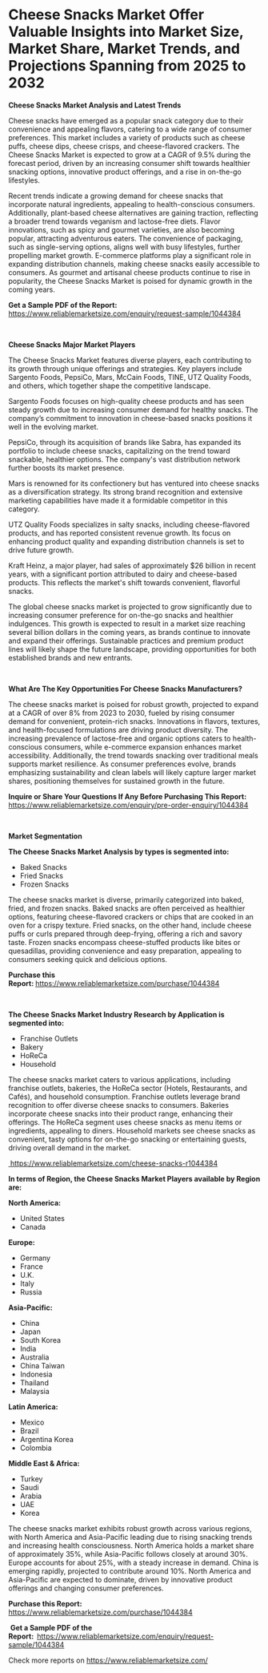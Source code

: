 <p><h1>Cheese Snacks Market Offer Valuable Insights into Market Size, Market Share, Market Trends, and Projections Spanning from 2025 to 2032</h1></p><p><strong>Cheese Snacks Market Analysis and Latest Trends</strong></p>
<p><p>Cheese snacks have emerged as a popular snack category due to their convenience and appealing flavors, catering to a wide range of consumer preferences. This market includes a variety of products such as cheese puffs, cheese dips, cheese crisps, and cheese-flavored crackers. The Cheese Snacks Market is expected to grow at a CAGR of 9.5% during the forecast period, driven by an increasing consumer shift towards healthier snacking options, innovative product offerings, and a rise in on-the-go lifestyles.</p><p>Recent trends indicate a growing demand for cheese snacks that incorporate natural ingredients, appealing to health-conscious consumers. Additionally, plant-based cheese alternatives are gaining traction, reflecting a broader trend towards veganism and lactose-free diets. Flavor innovations, such as spicy and gourmet varieties, are also becoming popular, attracting adventurous eaters. The convenience of packaging, such as single-serving options, aligns well with busy lifestyles, further propelling market growth. E-commerce platforms play a significant role in expanding distribution channels, making cheese snacks easily accessible to consumers. As gourmet and artisanal cheese products continue to rise in popularity, the Cheese Snacks Market is poised for dynamic growth in the coming years.</p></p>
<p><strong>Get a Sample PDF of the Report:&nbsp;</strong> <a href="https://www.reliablemarketsize.com/enquiry/request-sample/1044384?utm_campaign=2334&utm_medium=2&utm_source=Github&utm_content=ia&utm_term=07042025&utm_id=cheese-snacks">https://www.reliablemarketsize.com/enquiry/request-sample/1044384</a></p>
<p>&nbsp;</p>
<p><strong>Cheese Snacks Major Market Players</strong></p>
<p><p>The Cheese Snacks Market features diverse players, each contributing to its growth through unique offerings and strategies. Key players include Sargento Foods, PepsiCo, Mars, McCain Foods, TINE, UTZ Quality Foods, and others, which together shape the competitive landscape.</p><p>Sargento Foods focuses on high-quality cheese products and has seen steady growth due to increasing consumer demand for healthy snacks. The company’s commitment to innovation in cheese-based snacks positions it well in the evolving market.</p><p>PepsiCo, through its acquisition of brands like Sabra, has expanded its portfolio to include cheese snacks, capitalizing on the trend toward snackable, healthier options. The company's vast distribution network further boosts its market presence.</p><p>Mars is renowned for its confectionery but has ventured into cheese snacks as a diversification strategy. Its strong brand recognition and extensive marketing capabilities have made it a formidable competitor in this category.</p><p>UTZ Quality Foods specializes in salty snacks, including cheese-flavored products, and has reported consistent revenue growth. Its focus on enhancing product quality and expanding distribution channels is set to drive future growth.</p><p>Kraft Heinz, a major player, had sales of approximately $26 billion in recent years, with a significant portion attributed to dairy and cheese-based products. This reflects the market's shift towards convenient, flavorful snacks.</p><p>The global cheese snacks market is projected to grow significantly due to increasing consumer preference for on-the-go snacks and healthier indulgences. This growth is expected to result in a market size reaching several billion dollars in the coming years, as brands continue to innovate and expand their offerings. Sustainable practices and premium product lines will likely shape the future landscape, providing opportunities for both established brands and new entrants.</p></p>
<p>&nbsp;</p>
<p><strong>What Are The Key Opportunities For Cheese Snacks Manufacturers?</strong></p>
<p><p>The cheese snacks market is poised for robust growth, projected to expand at a CAGR of over 8% from 2023 to 2030, fueled by rising consumer demand for convenient, protein-rich snacks. Innovations in flavors, textures, and health-focused formulations are driving product diversity. The increasing prevalence of lactose-free and organic options caters to health-conscious consumers, while e-commerce expansion enhances market accessibility. Additionally, the trend towards snacking over traditional meals supports market resilience. As consumer preferences evolve, brands emphasizing sustainability and clean labels will likely capture larger market shares, positioning themselves for sustained growth in the future.</p></p>
<p><strong>Inquire or Share Your Questions If Any Before Purchasing This Report:</strong> <a href="https://www.reliablemarketsize.com/enquiry/pre-order-enquiry/1044384?utm_campaign=2334&utm_medium=2&utm_source=Github&utm_content=ia&utm_term=07042025&utm_id=cheese-snacks">https://www.reliablemarketsize.com/enquiry/pre-order-enquiry/1044384</a></p>
<p>&nbsp;</p>
<p><strong>Market Segmentation</strong></p>
<p><strong>The Cheese Snacks Market Analysis by types is segmented into:</strong></p>
<p><ul><li>Baked Snacks</li><li>Fried Snacks</li><li>Frozen Snacks</li></ul></p>
<p><p>The cheese snacks market is diverse, primarily categorized into baked, fried, and frozen snacks. Baked snacks are often perceived as healthier options, featuring cheese-flavored crackers or chips that are cooked in an oven for a crispy texture. Fried snacks, on the other hand, include cheese puffs or curls prepared through deep-frying, offering a rich and savory taste. Frozen snacks encompass cheese-stuffed products like bites or quesadillas, providing convenience and easy preparation, appealing to consumers seeking quick and delicious options.</p></p>
<p><strong>Purchase this Report:&nbsp;</strong><a href="https://www.reliablemarketsize.com/purchase/1044384?utm_campaign=2334&utm_medium=2&utm_source=Github&utm_content=ia&utm_term=07042025&utm_id=cheese-snacks">https://www.reliablemarketsize.com/purchase/1044384</a></p>
<p>&nbsp;</p>
<p><strong>The Cheese Snacks Market Industry Research by Application is segmented into:</strong></p>
<p><ul><li>Franchise Outlets</li><li>Bakery</li><li>HoReCa</li><li>Household</li></ul></p>
<p><p>The cheese snacks market caters to various applications, including franchise outlets, bakeries, the HoReCa sector (Hotels, Restaurants, and Cafés), and household consumption. Franchise outlets leverage brand recognition to offer diverse cheese snacks to consumers. Bakeries incorporate cheese snacks into their product range, enhancing their offerings. The HoReCa segment uses cheese snacks as menu items or ingredients, appealing to diners. Household markets see cheese snacks as convenient, tasty options for on-the-go snacking or entertaining guests, driving overall demand in the market.</p></p>
<p><a href="https://www.reliablemarketsize.com/cheese-snacks-r1044384?utm_campaign=2334&utm_medium=2&utm_source=Github&utm_content=ia&utm_term=07042025&utm_id=cheese-snacks">&nbsp;https://www.reliablemarketsize.com/cheese-snacks-r1044384</a></p>
<p><strong>In terms of Region, the Cheese Snacks Market Players available by Region are:</strong></p>
<p>
    <p> <strong> North America: </strong>
        <ul>
            <li>United States</li>
            <li>Canada</li>
        </ul>
        </p> 
    <p> <strong> Europe: </strong>
        <ul>
            <li>Germany</li>
            <li>France</li>
            <li>U.K.</li>
            <li>Italy</li>
            <li>Russia</li>
        </ul>
        </p> 
    <p> <strong> Asia-Pacific: </strong>
        <ul>
            <li>China</li>
            <li>Japan</li>
            <li>South Korea</li>
            <li>India</li>
            <li>Australia</li>
            <li>China Taiwan</li>
            <li>Indonesia</li>
            <li>Thailand</li>
            <li>Malaysia</li>
        </ul>
        </p> 
    <p> <strong> Latin America: </strong>
        <ul>
            <li>Mexico</li>
            <li>Brazil</li>
            <li>Argentina Korea</li>
            <li>Colombia</li>
        </ul>
        </p> 
    <p> <strong> Middle East & Africa: </strong>
        <ul>
            <li>Turkey</li>
            <li>Saudi</li>
            <li>Arabia</li>
            <li>UAE</li>
            <li>Korea</li>
        </ul>
    </p>
    </p>
<p><p>The cheese snacks market exhibits robust growth across various regions, with North America and Asia-Pacific leading due to rising snacking trends and increasing health consciousness. North America holds a market share of approximately 35%, while Asia-Pacific follows closely at around 30%. Europe accounts for about 25%, with a steady increase in demand. China is emerging rapidly, projected to contribute around 10%. North America and Asia-Pacific are expected to dominate, driven by innovative product offerings and changing consumer preferences.</p></p>
<p><strong>Purchase this Report: </strong><a href="https://www.reliablemarketsize.com/purchase/1044384?utm_campaign=2334&utm_medium=2&utm_source=Github&utm_content=ia&utm_term=07042025&utm_id=cheese-snacks">https://www.reliablemarketsize.com/purchase/1044384</a></p>
<p>&nbsp;<strong>Get a Sample PDF of the Report:&nbsp;&nbsp;</strong><a href="https://www.reliablemarketsize.com/enquiry/request-sample/1044384?utm_campaign=2334&utm_medium=2&utm_source=Github&utm_content=ia&utm_term=07042025&utm_id=cheese-snacks">https://www.reliablemarketsize.com/enquiry/request-sample/1044384</a></p>
<p><strong></strong></p>
<p>Check more reports on <a href="https://www.reliablemarketsize.com/?utm_campaign=2334&utm_medium=2&utm_source=Github&utm_content=ia&utm_term=07042025&utm_id=cheese-snacks">https://www.reliablemarketsize.com/</a></p>